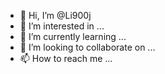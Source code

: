 - 👋 Hi, I’m @Li900j
- 👀 I’m interested in ...
- 🌱 I’m currently learning ...
- 💞️ I’m looking to collaborate on ...
- 📫 How to reach me ...

<!---
Li900j/Li900j is a ✨ special ✨ repository because its `README.md` (this file) appears on your GitHub profile.
You can click the Preview link to take a look at your changes.
--->
